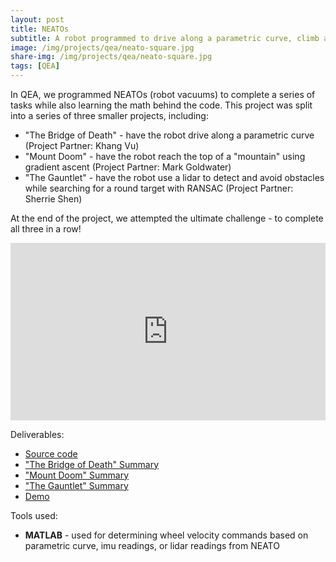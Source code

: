 ```yaml
---
layout: post
title: NEATOs
subtitle: A robot programmed to drive along a parametric curve, climb a mountain, and navigate its surroundings
image: /img/projects/qea/neato-square.jpg
share-img: /img/projects/qea/neato-square.jpg
tags: [QEA]
---
```


In QEA, we programmed NEATOs (robot vacuums) to complete a series of tasks while also learning the math behind the code. This project was split into a series of three smaller projects, including:

+ "The Bridge of Death" - have the robot drive along a parametric curve (Project Partner: Khang Vu)
+ "Mount Doom" - have the robot reach the top of a "mountain" using gradient ascent (Project Partner: Mark Goldwater)
+ "The Gauntlet" - have the robot use a lidar to detect and avoid obstacles while searching for a round target with RANSAC (Project Partner: Sherrie Shen)

At the end of the project, we attempted the ultimate challenge - to complete all three in a row!

<style>.embed-container { position: relative; padding-bottom: 56.25%; height: 0; overflow: hidden; max-width: 100%; } .embed-container iframe, .embed-container object, .embed-container embed { position: absolute; top: 0; left: 0; width: 100%; height: 100%; }</style><div class='embed-container'><iframe src='https://www.youtube.com/embed/4bkSMio2Isw' frameborder='0' allowfullscreen></iframe></div>

Deliverables:
+ [Source code](https://github.com/AmyPhung/QEA-Final-Robo-Module)
+ ["The Bridge of Death" Summary](https://drive.google.com/open?id=1i_323PIKnWDFjGWYD3hyWexNj4EzgfE8)
+ ["Mount Doom" Summary](https://drive.google.com/open?id=11zRsVgRyRmD1Wi9bcW69h6P102_lkpzP)
+ ["The Gauntlet" Summary](https://drive.google.com/open?id=1CQp8nRaTRIm3vYceTcVGgrhNSVqzlWmn)
+ [Demo](https://youtu.be/4bkSMio2Isw)

Tools used:
- **MATLAB** - used for determining wheel velocity commands based on parametric curve, imu readings, or lidar readings from NEATO
